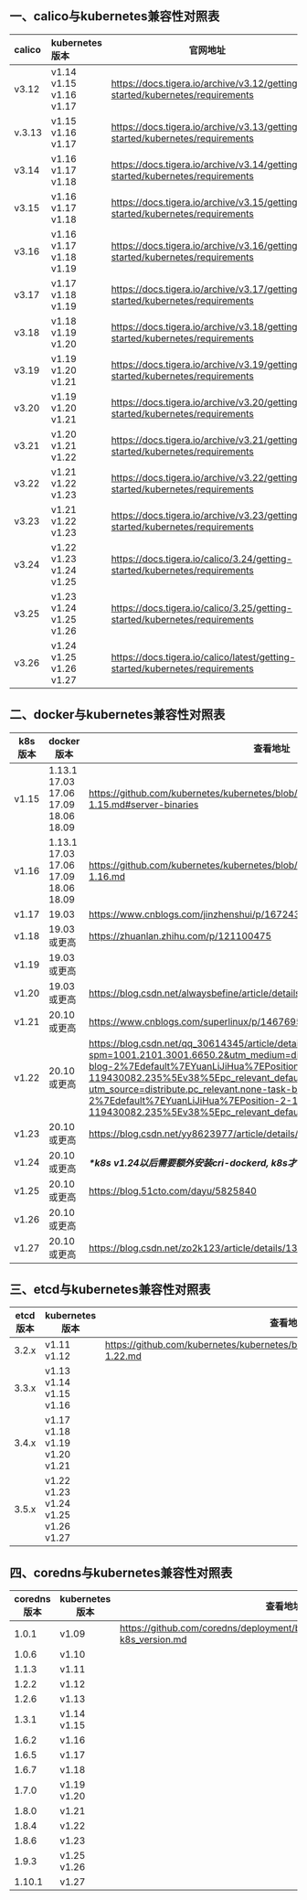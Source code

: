 ## 一、calico与kubernetes兼容性对照表

| calico | kubernetes版本                      | 官网地址                                                     |
| :----- | :---------------------------------- | ------------------------------------------------------------ |
| v3.12  | v1.14<br>v1.15<br/>v1.16<br/>v1.17  | https://docs.tigera.io/archive/v3.12/getting-started/kubernetes/requirements |
| v.3.13 | v1.15<br/>v1.16<br/>v1.17           | https://docs.tigera.io/archive/v3.13/getting-started/kubernetes/requirements |
| v3.14  | v1.16<br/>v1.17<br/>v1.18           | https://docs.tigera.io/archive/v3.14/getting-started/kubernetes/requirements |
| v3.15  | v1.16<br/>v1.17<br/>v1.18           | https://docs.tigera.io/archive/v3.15/getting-started/kubernetes/requirements |
| v3.16  | v1.16<br/>v1.17<br/>v1.18<br/>v1.19 | https://docs.tigera.io/archive/v3.16/getting-started/kubernetes/requirements |
| v3.17  | v1.17<br/>v1.18<br/>v1.19           | https://docs.tigera.io/archive/v3.17/getting-started/kubernetes/requirements |
| v3.18  | v1.18<br/>v1.19<br/>v1.20           | https://docs.tigera.io/archive/v3.18/getting-started/kubernetes/requirements |
| v3.19  | v1.19<br/>v1.20<br/>v1.21           | https://docs.tigera.io/archive/v3.19/getting-started/kubernetes/requirements |
| v3.20  | v1.19<br/>v1.20<br/>v1.21           | https://docs.tigera.io/archive/v3.20/getting-started/kubernetes/requirements |
| v3.21  | v1.20<br/>v1.21<br/>v1.22           | https://docs.tigera.io/archive/v3.21/getting-started/kubernetes/requirements |
| v3.22  | v1.21<br/>v1.22<br/>v1.23           | https://docs.tigera.io/archive/v3.22/getting-started/kubernetes/requirements |
| v3.23  | v1.21<br/>v1.22<br/>v1.23           | https://docs.tigera.io/archive/v3.23/getting-started/kubernetes/requirements |
| v3.24  | v1.22<br/>v1.23<br/>v1.24<br/>v1.25 | https://docs.tigera.io/calico/3.24/getting-started/kubernetes/requirements |
| v3.25  | v1.23<br/>v1.24<br/>v1.25<br/>v1.26 | https://docs.tigera.io/calico/3.25/getting-started/kubernetes/requirements |
| v3.26  | v1.24<br/>v1.25<br/>v1.26<br/>v1.27 | https://docs.tigera.io/calico/latest/getting-started/kubernetes/requirements |

## 二、docker与kubernetes兼容性对照表

| k8s版本 | docker版本                                     | 查看地址                                           |
| ----------------- | -------------------------------------------------------- | ------------------------------------------------------------ |
| v1.15             | 1.13.1<br/>17.03<br/>17.06<br/>17.09<br/>18.06<br/>18.09 | https://github.com/kubernetes/kubernetes/blob/master/CHANGELOG/CHANGELOG-1.15.md#server-binaries |
| v1.16             | 1.13.1<br/>17.03<br/>17.06<br/>17.09<br/>18.06<br/>18.09 | https://github.com/kubernetes/kubernetes/blob/master/CHANGELOG/CHANGELOG-1.16.md |
| v1.17             | 19.03                                                    | https://www.cnblogs.com/jinzhenshui/p/16724379.html          |
| v1.18             | 19.03或更高                                              | https://zhuanlan.zhihu.com/p/121100475                       |
| v1.19             | 19.03或更高                                              |                                                              |
| v1.20             | 19.03或更高                                              | https://blog.csdn.net/alwaysbefine/article/details/119658708 |
| v1.21             | 20.10或更高                                              | https://www.cnblogs.com/superlinux/p/14676959.html           |
| v1.22             | 20.10或更高                                              | https://blog.csdn.net/qq_30614345/article/details/131334199?spm=1001.2101.3001.6650.2&utm_medium=distribute.pc_relevant.none-task-blog-2%7Edefault%7EYuanLiJiHua%7EPosition-2-131334199-blog-119430082.235%5Ev38%5Epc_relevant_default_base&depth_1-utm_source=distribute.pc_relevant.none-task-blog-2%7Edefault%7EYuanLiJiHua%7EPosition-2-131334199-blog-119430082.235%5Ev38%5Epc_relevant_default_base&utm_relevant_index=3 |
| v1.23             | 20.10或更高                                              | https://blog.csdn.net/yy8623977/article/details/124685772    |
| v1.24             | 20.10或更高                                              | ***\*k8s v1.24以后需要额外安装cri-dockerd, k8s才能够正常识别到Docker。\**** |
| v1.25             | 20.10或更高                                              | https://blog.51cto.com/dayu/5825840                          |
| v1.26             | 20.10或更高                                              |                                                              |
| v1.27             | 20.10或更高                                              | https://blog.csdn.net/zo2k123/article/details/130328617      |

## 三、etcd与kubernetes兼容性对照表

| etcd版本 | kubernetes版本                                          | 查看地址                                                     |
| -------- | ------------------------------------------------------- | ------------------------------------------------------------ |
| 3.2.x    | v1.11<br/>v1.12                                         | https://github.com/kubernetes/kubernetes/blob/master/CHANGELOG/CHANGELOG-1.22.md |
| 3.3.x    | v1.13<br/>v1.14<br/>v1.15<br/>v1.16                     |                                                              |
| 3.4.x    | v1.17<br/>v1.18<br/>v1.19<br/>v1.20<br/>v1.21           |                                                              |
| 3.5.x    | v1.22<br/>v1.23<br/>v1.24<br/>v1.25<br/>v1.26<br/>v1.27 |                                                              |

## **四、coredns与kubernetes兼容性对照表**

| coredns版本 | kubernetes版本  | 查看地址                                                     |
| ----------- | --------------- | ------------------------------------------------------------ |
| 1.0.1       | v1.09           | https://github.com/coredns/deployment/blob/master/kubernetes/CoreDNS-k8s_version.md |
| 1.0.6       | v1.10           |                                                              |
| 1.1.3       | v1.11           |                                                              |
| 1.2.2       | v1.12           |                                                              |
| 1.2.6       | v1.13           |                                                              |
| 1.3.1       | v1.14<br/>v1.15 |                                                              |
| 1.6.2       | v1.16           |                                                              |
| 1.6.5       | v1.17           |                                                              |
| 1.6.7       | v1.18           |                                                              |
| 1.7.0       | v1.19<br/>v1.20 |                                                              |
| 1.8.0       | v1.21           |                                                              |
| 1.8.4       | v1.22           |                                                              |
| 1.8.6       | v1.23           |                                                              |
| 1.9.3       | v1.25<br/>v1.26 |                                                              |
| 1.10.1      | v1.27           |                                                              |

 

 